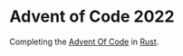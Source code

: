# Advent of Code 2022

Completing the [Advent Of Code](https://adventofcode.com/) in [Rust](https://www.rust-lang.org/).